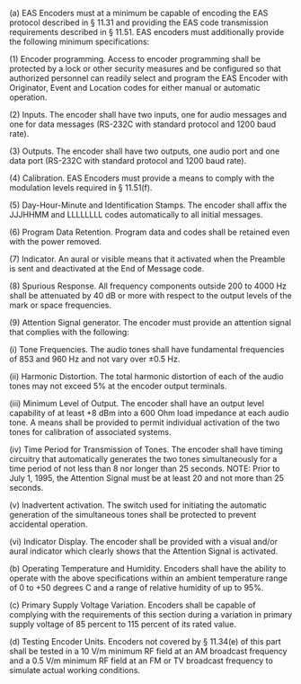 (a) EAS Encoders must at a minimum be capable of encoding the EAS protocol described in § 11.31 and providing the EAS code transmission requirements described in § 11.51. EAS encoders must additionally provide the following minimum specifications:

(1) Encoder programming. Access to encoder programming shall be protected by a lock or other security measures and be configured so that authorized personnel can readily select and program the EAS Encoder with Originator, Event and Location codes for either manual or automatic operation.

(2) Inputs. The encoder shall have two inputs, one for audio messages and one for data messages (RS-232C with standard protocol and 1200 baud rate).

(3) Outputs. The encoder shall have two outputs, one audio port and one data port (RS-232C with standard protocol and 1200 baud rate).

(4) Calibration. EAS Encoders must provide a means to comply with the modulation levels required in § 11.51(f).

(5) Day-Hour-Minute and Identification Stamps. The encoder shall affix the JJJHHMM and LLLLLLLL codes automatically to all initial messages.

(6) Program Data Retention. Program data and codes shall be retained even with the power removed.

(7) Indicator. An aural or visible means that it activated when the Preamble is sent and deactivated at the End of Message code.

(8) Spurious Response. All frequency components outside 200 to 4000 Hz shall be attenuated by 40 dB or more with respect to the output levels of the mark or space frequencies.

(9) Attention Signal generator. The encoder must provide an attention signal that complies with the following:

(i) Tone Frequencies. The audio tones shall have fundamental frequencies of 853 and 960 Hz and not vary over ±0.5 Hz.

(ii) Harmonic Distortion. The total harmonic distortion of each of the audio tones may not exceed 5% at the encoder output terminals.

(iii) Minimum Level of Output. The encoder shall have an output level capability of at least +8 dBm into a 600 Ohm load impedance at each audio tone. A means shall be provided to permit individual activation of the two tones for calibration of associated systems.

(iv) Time Period for Transmission of Tones. The encoder shall have timing circuitry that automatically generates the two tones simultaneously for a time period of not less than 8 nor longer than 25 seconds. NOTE: Prior to July 1, 1995, the Attention Signal must be at least 20 and not more than 25 seconds.

(v) Inadvertent activation. The switch used for initiating the automatic generation of the simultaneous tones shall be protected to prevent accidental operation.

(vi) Indicator Display. The encoder shall be provided with a visual and/or aural indicator which clearly shows that the Attention Signal is activated.

(b) Operating Temperature and Humidity. Encoders shall have the ability to operate with the above specifications within an ambient temperature range of 0 to +50 degrees C and a range of relative humidity of up to 95%.

(c) Primary Supply Voltage Variation. Encoders shall be capable of complying with the requirements of this section during a variation in primary supply voltage of 85 percent to 115 percent of its rated value.

(d) Testing Encoder Units. Encoders not covered by § 11.34(e) of this part shall be tested in a 10 V/m minimum RF field at an AM broadcast frequency and a 0.5 V/m minimum RF field at an FM or TV broadcast frequency to simulate actual working conditions.

